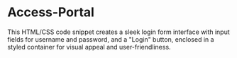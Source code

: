 # Access-Portal
 This HTML/CSS code snippet creates a sleek login form interface with input fields for username and password, and a "Login" button, enclosed in a styled container for visual appeal and user-friendliness.

